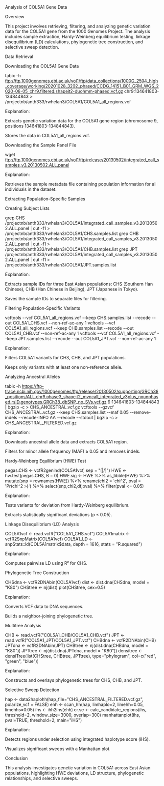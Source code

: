 Analysis of COL5A1 Gene Data

Overview

This project involves retrieving, filtering, and analyzing genetic variation data for the COL5A1 gene from the 1000 Genomes Project. The analysis includes sample extraction, Hardy-Weinberg equilibrium testing, linkage disequilibrium (LD) calculations, phylogenetic tree construction, and selective sweep detection.

Data Retrieval

Downloading the COL5A1 Gene Data

tabix -h ftp://ftp.1000genomes.ebi.ac.uk/vol1/ftp/data_collections/1000G_2504_high_coverage/working/20201028_3202_phased/CCDG_14151_B01_GRM_WGS_2020-08-05_chr9.filtered.shapeit2-duohmm-phased.vcf.gz chr9:134641803-134844843 > /projectnb/anth333/rwhelan3/COL5A1/COL5A1_all_regions.vcf

Explanation:

Extracts genetic variation data for the COL5A1 gene region (chromosome 9, positions 134641803-134844843).

Stores the data in COL5A1_all_regions.vcf.

Downloading the Sample Panel File

wget ftp://ftp.1000genomes.ebi.ac.uk/vol1/ftp/release/20130502/integrated_call_samples_v3.20130502.ALL.panel

Explanation:

Retrieves the sample metadata file containing population information for all individuals in the dataset.

Extracting Population-Specific Samples

Creating Subject Lists

grep CHS /projectnb/anth333/rwhelan3/COL5A1/integrated_call_samples_v3.20130502.ALL.panel | cut -f1 > /projectnb/anth333/rwhelan3/COL5A1/CHS.samples.list
grep CHB /projectnb/anth333/rwhelan3/COL5A1/integrated_call_samples_v3.20130502.ALL.panel | cut -f1 > /projectnb/anth333/rwhelan3/COL5A1/CHB.samples.list
grep JPT /projectnb/anth333/rwhelan3/COL5A1/integrated_call_samples_v3.20130502.ALL.panel | cut -f1 > /projectnb/anth333/rwhelan3/COL5A1/JPT.samples.list

Explanation:

Extracts sample IDs for three East Asian populations: CHS (Southern Han Chinese), CHB (Han Chinese in Beijing), JPT (Japanese in Tokyo).

Saves the sample IDs to separate files for filtering.

Filtering Population-Specific Variants

vcftools --vcf COL5A1_all_regions.vcf --keep CHS.samples.list --recode --out COL5A1_CHS.vcf --non-ref-ac-any 1
vcftools --vcf COL5A1_all_regions.vcf --keep CHB.samples.list --recode --out COL5A1_CHB.vcf --non-ref-ac-any 1
vcftools --vcf COL5A1_all_regions.vcf --keep JPT.samples.list --recode --out COL5A1_JPT.vcf --non-ref-ac-any 1

Explanation:

Filters COL5A1 variants for CHS, CHB, and JPT populations.

Keeps only variants with at least one non-reference allele.

Analyzing Ancestral Alleles

tabix -h https://ftp-trace.ncbi.nih.gov/1000genomes/ftp/release/20130502/supporting/GRCh38_positions/ALL.chr9.phase3_shapeit2_mvncall_integrated_v3plus_nounphased.rsID.genotypes.GRCh38_dbSNP_no_SVs.vcf.gz 9:134641803-134844843 | bgzip -c > CHS_ANCESTRAL.vcf.gz
vcftools --gzvcf CHS_ANCESTRAL.vcf.gz --keep CHS.samples.list --maf 0.05 --remove-indels --recode-INFO AA --recode --stdout | bgzip -c > CHS_ANCESTRAL_FILTERED.vcf.gz

Explanation:

Downloads ancestral allele data and extracts COL5A1 region.

Filters for minor allele frequency (MAF) ≥ 0.05 and removes indels.

Hardy-Weinberg Equilibrium (HWE) Test

pegas.CHS <- vcfR2genind(COL5A1vcf, sep = "[|/]")
HWE <- hw.test(pegas.CHS, B = 0)
HWE.sig <- HWE %>% as_tibble(HWE) %>% mutate(snp = rownames(HWE)) %>% rename(chi2 = 'chi^2', pval = 'Pr(chi^2 >)') %>% select(snp,chi2,df,pval) %>% filter(pval <= 0.05)

Explanation:

Tests variants for deviation from Hardy-Weinberg equilibrium.

Extracts statistically significant deviations (p ≤ 0.05).

Linkage Disequilibrium (LD) Analysis

COL5A1vcf <- read.vcfR("COL5A1_CHS.vcf")
COL5A1matrix <- vcfR2SnpMatrix(COL5A1vcf)
COL5A1_LD <- snpStats::ld(COL5A1matrix$data, depth = 1616, stats = "R.squared")

Explanation:

Computes pairwise LD using R² for CHS.

Phylogenetic Tree Construction

CHSdna <- vcfR2DNAbin(COL5A1vcf)
dist <- dist.dna(CHSdna, model = "K80")
CHStree <- nj(dist)
plot(CHStree, cex=0.5)

Explanation:

Converts VCF data to DNA sequences.

Builds a neighbor-joining phylogenetic tree.

Multitree Analysis

CHB <- read.vcfR("COL5A1_CHB/COL5A1_CHB.vcf")
JPT <- read.vcfR("COL5A1_JPT/COL5A1_JPT.vcf")
CHBdna <- vcfR2DNAbin(CHB)
JPTdna <- vcfR2DNAbin(JPT)
CHBtree <- nj(dist.dna(CHBdna, model = "K80"))
JPTtree <- nj(dist.dna(JPTdna, model = "K80"))
densitree <- densiTree(list(CHStree, CHBtree, JPTtree), type="phylogram", col=c("red", "green", "blue"))

Explanation:

Constructs and overlays phylogenetic trees for CHS, CHB, and JPT.

Selective Sweep Detection

hap <- data2haplohh(hap_file="CHS_ANCESTRAL_FILTERED.vcf.gz", polarize_vcf = FALSE)
ehh <- scan_hh(hap, limhaplo=2, limehh=0.05, limehhs=0.05)
ihs <- ihh2ihs(ehh)
cr.se <- calc_candidate_regions(ihs, threshold=2, window_size=3000, overlap=300)
manhattanplot(ihs, pval=TRUE, threshold=2, main="iHS")

Explanation:

Detects regions under selection using integrated haplotype score (iHS).

Visualizes significant sweeps with a Manhattan plot.

Conclusion

This analysis investigates genetic variation in COL5A1 across East Asian populations, highlighting HWE deviations, LD structure, phylogenetic relationships, and selective sweeps.
